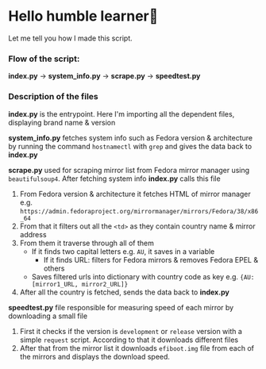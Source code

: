 # Hello humble learner👋
 Let me tell you how I made this script.

### Flow of the script:

**index.py** -> **system_info.py** -> **scrape.py** -> **speedtest.py**


### Description of the files


**index.py** is the entrypoint. Here I'm importing all the
dependent files, displaying brand name & version

**system_info.py** fetches system info such as Fedora version & architecture by 
running the command `hostnamectl` with `grep` and gives the data back to **index.py**

**scrape.py** used for scraping mirror list from Fedora mirror manager using `beautifulsoup4`. After fetching system info **index.py** calls this file 
1. From Fedora version & architecture it fetches HTML of mirror manager e.g. `https://admin.fedoraproject.org/mirrormanager/mirrors/Fedora/38/x86_64`
2. From that it filters out all the `<td>` as they contain country name & mirror address
3. From them it traverse through all of them
   - If it finds two capital letters e.g. `AU`, it saves in a variable
     - If it finds URL: filters for Fedora mirrors & removes Fedora EPEL & others
   - Saves filtered urls into dictionary with country code as key e.g. `{AU:[mirror1_URL, mirror2_URL]}`
4. After all the country is fetched, sends the data back to **index.py**

**speedtest.py** file responsible for measuring speed of each mirror by downloading a small file
1. First it checks if the version is `development` or `release` version with a simple `request` script. According to that it downloads different files
2. After that from the mirror list it downloads `efiboot.img` file from each of the mirrors and displays the download speed.
